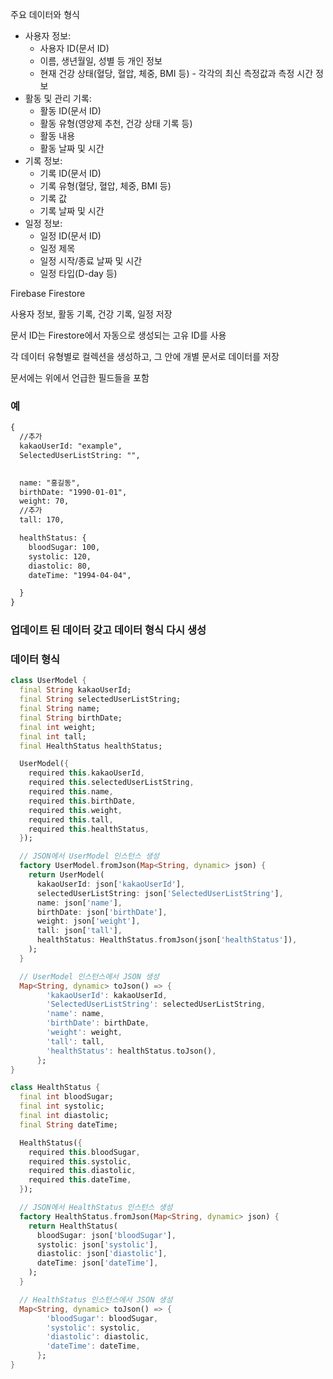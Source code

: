 주요 데이터와 형식


* 사용자 정보:
  *  사용자 ID(문서 ID)
  *  이름, 생년월일, 성별 등 개인 정보
  *  현재 건강 상태(혈당, 혈압, 체중, BMI 등) - 각각의 최신 측정값과 측정 시간 정보
* 활동 및 관리 기록:
  *  활동 ID(문서 ID)
  *  활동 유형(영양제 추천, 건강 상태 기록 등)
  *  활동 내용
  *  활동 날짜 및 시간
* 기록 정보:
  *  기록 ID(문서 ID)
  *  기록 유형(혈당, 혈압, 체중, BMI 등)
  *  기록 값
  *  기록 날짜 및 시간
* 일정 정보:
  *  일정 ID(문서 ID)
  *  일정 제목
  *  일정 시작/종료 날짜 및 시간
  *  일정 타입(D-day 등)

Firebase Firestore

사용자 정보, 활동 기록, 건강 기록, 일정 저장

문서 ID는 Firestore에서 자동으로 생성되는 고유 ID를 사용

각 데이터 유형별로 컬렉션을 생성하고, 그 안에 개별 문서로 데이터를 저장

문서에는 위에서 언급한 필드들을 포함

### 예

``` xml
{
  //추가
  kakaoUserId: "example",
  SelectedUserListString: "",
  

  name: "홍길동",
  birthDate: "1990-01-01",
  weight: 70,
  //추가
  tall: 170,

  healthStatus: {
    bloodSugar: 100,
    systolic: 120,
    diastolic: 80,
    dateTime: "1994-04-04",

  }
}
```

### 업데이트 된 데이터 갖고 데이터 형식 다시 생성


### 데이터 형식
``` dart
class UserModel {
  final String kakaoUserId;
  final String selectedUserListString;
  final String name;
  final String birthDate;
  final int weight;
  final int tall;
  final HealthStatus healthStatus;

  UserModel({
    required this.kakaoUserId,
    required this.selectedUserListString,
    required this.name,
    required this.birthDate,
    required this.weight,
    required this.tall,
    required this.healthStatus,
  });

  // JSON에서 UserModel 인스턴스 생성
  factory UserModel.fromJson(Map<String, dynamic> json) {
    return UserModel(
      kakaoUserId: json['kakaoUserId'],
      selectedUserListString: json['SelectedUserListString'],
      name: json['name'],
      birthDate: json['birthDate'],
      weight: json['weight'],
      tall: json['tall'],
      healthStatus: HealthStatus.fromJson(json['healthStatus']),
    );
  }

  // UserModel 인스턴스에서 JSON 생성
  Map<String, dynamic> toJson() => {
        'kakaoUserId': kakaoUserId,
        'SelectedUserListString': selectedUserListString,
        'name': name,
        'birthDate': birthDate,
        'weight': weight,
        'tall': tall,
        'healthStatus': healthStatus.toJson(),
      };
}

class HealthStatus {
  final int bloodSugar;
  final int systolic;
  final int diastolic;
  final String dateTime;

  HealthStatus({
    required this.bloodSugar,
    required this.systolic,
    required this.diastolic,
    required this.dateTime,
  });

  // JSON에서 HealthStatus 인스턴스 생성
  factory HealthStatus.fromJson(Map<String, dynamic> json) {
    return HealthStatus(
      bloodSugar: json['bloodSugar'],
      systolic: json['systolic'],
      diastolic: json['diastolic'],
      dateTime: json['dateTime'],
    );
  }

  // HealthStatus 인스턴스에서 JSON 생성
  Map<String, dynamic> toJson() => {
        'bloodSugar': bloodSugar,
        'systolic': systolic,
        'diastolic': diastolic,
        'dateTime': dateTime,
      };
}

```
